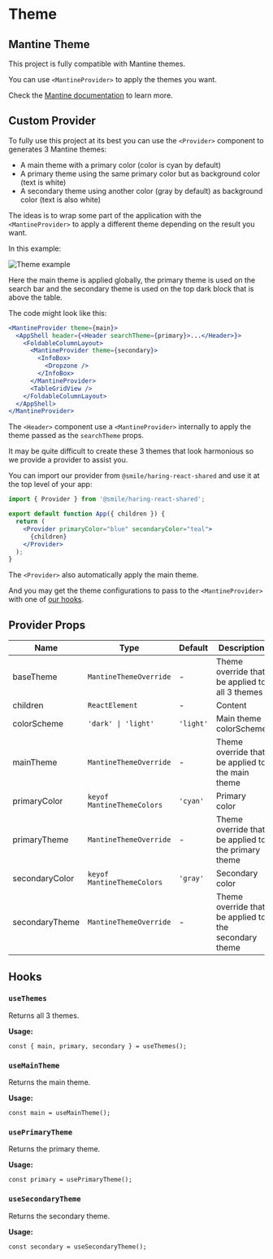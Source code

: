 # Theme

## Mantine Theme

This project is fully compatible with Mantine themes.

You can use `<MantineProvider>` to apply the themes you want.

Check the [Mantine documentation](https://mantine.dev/theming/mantine-provider/) to learn more.

## Custom Provider

To fully use this project at its best you can use the `<Provider>` component to generates 3 Mantine themes:

- A main theme with a primary color (color is cyan by default)
- A primary theme using the same primary color but as background color (text is white)
- A secondary theme using another color (gray by default) as background color (text is also white)

The ideas is to wrap some part of the application with the `<MantineProvider>` to apply a different theme depending on the result you want.

In this example:

![Theme example](/img/theming.png)

Here the main theme is applied globally, the primary theme is used on the search bar and the secondary theme is used on the top dark block that is above the table.

The code might look like this:

```jsx
<MantineProvider theme={main}>
  <AppShell header={<Header searchTheme={primary}>...</Header>}>
    <FoldableColumnLayout>
      <MantineProvider theme={secondary}>
        <InfoBox>
          <Dropzone />
        </InfoBox>
      </MantineProvider>
      <TableGridView />
    </FoldableColumnLayout>
  </AppShell>
</MantineProvider>
```

The `<Header>` component use a `<MantineProvider>` internally to apply the theme passed as the `searchTheme` props.

It may be quite difficult to create these 3 themes that look harmonious so we provide a provider to assist you.

You can import our provider from `@smile/haring-react-shared` and use it at the top level of your app:

```jsx
import { Provider } from '@smile/haring-react-shared';

export default function App({ children }) {
  return (
    <Provider primaryColor="blue" secondaryColor="teal">
      {children}
    </Provider>
  );
}
```

The `<Provider>` also automatically apply the main theme.

And you may get the theme configurations to pass to the `<MantineProvider>` with one of [our hooks](#hooks).

## Provider Props

| Name           | Type                       | Default   | Description                                           |
| -------------- | -------------------------- | --------- | ----------------------------------------------------- |
| baseTheme      | `MantineThemeOverride`     | -         | Theme override that be applied to all 3 themes        |
| children       | `ReactElement`             | -         | Content                                               |
| colorScheme    | `'dark' \| 'light'`        | `'light'` | Main theme colorScheme                                |
| mainTheme      | `MantineThemeOverride`     | -         | Theme override that be applied to the main theme      |
| primaryColor   | `keyof MantineThemeColors` | `'cyan'`  | Primary color                                         |
| primaryTheme   | `MantineThemeOverride`     | -         | Theme override that be applied to the primary theme   |
| secondaryColor | `keyof MantineThemeColors` | `'gray'`  | Secondary color                                       |
| secondaryTheme | `MantineThemeOverride`     | -         | Theme override that be applied to the secondary theme |

## Hooks

### `useThemes`

Returns all 3 themes.

**Usage:**

```tsx
const { main, primary, secondary } = useThemes();
```

### `useMainTheme`

Returns the main theme.

**Usage:**

```tsx
const main = useMainTheme();
```

### `usePrimaryTheme`

Returns the primary theme.

**Usage:**

```tsx
const primary = usePrimaryTheme();
```

### `useSecondaryTheme`

Returns the secondary theme.

**Usage:**

```tsx
const secondary = useSecondaryTheme();
```
